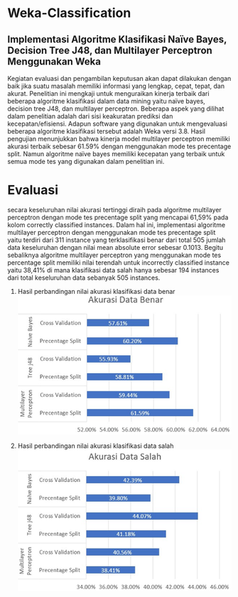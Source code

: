 # Weka-Classification
## Implementasi Algoritme Klasifikasi Naïve Bayes, Decision Tree J48, dan Multilayer Perceptron Menggunakan Weka

Kegiatan evaluasi dan pengambilan keputusan akan dapat dilakukan dengan baik jika suatu masalah memiliki informasi yang lengkap, cepat, tepat, dan akurat. Penelitian ini mengkaji untuk menguraikan kinerja terbaik dari beberapa algoritme klasifikasi dalam data mining yaitu naïve bayes, decision tree J48, dan multilayer perceptron. Beberapa aspek yang dilihat dalam penelitian adalah dari sisi keakuratan prediksi dan kecepatan/efisiensi. Adapun software yang digunakan untuk mengevaluasi beberapa algoritme klasifikasi tersebut adalah Weka versi 3.8. Hasil pengujian menunjukkan bahwa kinerja model multilayer perceptron memiliki akurasi terbaik sebesar 61.59% dengan menggunakan mode tes precentage split. Namun algoritme naïve bayes memiliki kecepatan yang terbaik untuk semua mode tes yang digunakan dalam penelitian ini.

# Evaluasi
secara keseluruhan nilai akurasi tertinggi diraih pada algoritme multilayer perceptron dengan mode tes precentage split yang mencapai 61,59% pada kolom correctly classified instances. Dalam hal ini, implementasi algoritme multilayer perceptron dengan menggunakan mode tes precentage split yaitu terdiri dari 311 instance yang terklasifikasi benar dari total 505 jumlah data keseluruhan dengan nilai mean absolute error sebesar 0.1013.
Begitu sebaliknya algoritme multilayer perceptron yang menggunakan mode tes percentage split memiliki nilai terendah untuk incorrectly classified instance yaitu 38,41% di mana klasifikasi data salah hanya sebesar 194 instances dari total keseluruhan data sebanyak 505 instances.

1. Hasil perbandingan nilai akurasi klasifikasi data benar
![akurasi data benar](https://github.com/rifqifai/Weka-Classification/blob/master/graph/akurasi_data_benar.jpg)

2. Hasil perbandingan nilai akurasi klasifikasi data salah
![akurasi data salah](https://github.com/rifqifai/Weka-Classification/blob/master/graph/akurasi_data_salah.jpg)
